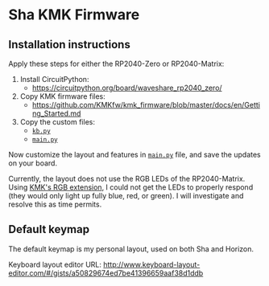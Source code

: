# Sha KMK Firmware

## Installation instructions

Apply these steps for either the RP2040-Zero or RP2040-Matrix:

1. Install CircuitPython:
    * https://circuitpython.org/board/waveshare_rp2040_zero/
2. Copy KMK firmware files:
    * https://github.com/KMKfw/kmk_firmware/blob/master/docs/en/Getting_Started.md
3. Copy the custom files:
    * [`kb.py`](kb.py)
    * [`main.py`](main.py)

Now customize the layout and features in [`main.py`](main.py) file, and save the updates on your board.

Currently, the layout does not use the RGB LEDs of the RP2040-Matrix. Using [KMK's RGB extension](http://kmkfw.io/docs/rgb), I could not get the LEDs to properly respond (they would only light up fully blue, red, or green). I will investigate and resolve this as time permits.

## Default keymap

The default keymap is my personal layout, used on both Sha and Horizon.

Keyboard layout editor URL: http://www.keyboard-layout-editor.com/#/gists/a50829674ed7be41396659aaf38d1ddb